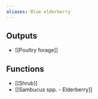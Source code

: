 ```yaml
---
aliases: Blue elderberry
---
```

## Outputs
- [[Poultry forage]]

## Functions
- [[Shrub]]
- [[Sambucus spp. - Elderberry]]